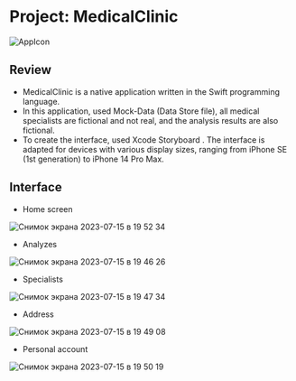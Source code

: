 # Project: MedicalClinic

![AppIcon](https://github.com/Slavk11/MedicalClinic/assets/105375579/3740d4c4-1d93-4af7-89c0-bb5a0ea09f15)

## Review

* MedicalClinic is a native application written in the Swift programming language.
* In this application, used Mock-Data (Data Store file), all medical specialists are fictional and not real, and the analysis results are also fictional.
* To create the interface, used Xcode Storyboard . The interface is adapted for devices with various display sizes, ranging from iPhone SE (1st generation) to iPhone 14 Pro Max.

## Interface

* Home screen 

![Снимок экрана 2023-07-15 в 19 52 34](https://github.com/Slavk11/MedicalClinic/assets/105375579/1e66a752-f201-403f-8b5b-b6f8ed2c2b20)

* Analyzes

![Снимок экрана 2023-07-15 в 19 46 26](https://github.com/Slavk11/MedicalClinic/assets/105375579/e8b87812-d8f0-4c21-abc7-07975df68e91)

* Specialists

![Снимок экрана 2023-07-15 в 19 47 34](https://github.com/Slavk11/MedicalClinic/assets/105375579/f7b9808c-c0a7-4d38-b51a-a9dd2242ac13)

* Address

![Снимок экрана 2023-07-15 в 19 49 08](https://github.com/Slavk11/MedicalClinic/assets/105375579/79f0140f-45f6-46d3-99e5-870bfca840b8)

* Personal account 

![Снимок экрана 2023-07-15 в 19 50 19](https://github.com/Slavk11/MedicalClinic/assets/105375579/d94f376f-159a-40f6-b0d2-beb49871d7fd)
